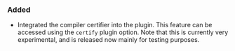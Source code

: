 ### Added

- Integrated the compiler certifier into the plugin. This feature can be accessed using the `certify` plugin option. Note that this is currently very experimental, and is released now mainly for testing purposes.

